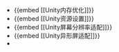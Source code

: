 - {{embed [[Unity内存优化]]}}
- {{embed [[Unity资源设置]]}}
- {{embed [[Unity屏幕分辨率适配]]}}
- {{embed [[Unity异形屏适配]]}}
-